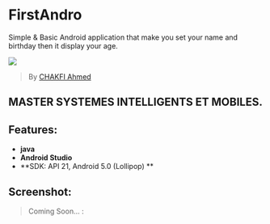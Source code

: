 # FirstAndro
Simple &amp; Basic Android application that make you set your name and birthday then it display your age.

![](https://fpt.usmba.ac.ma/examen/FPT.png)

> By [CHAKFI Ahmed](https://www.linkedin.com/in/chakfi-ahmed/)

## MASTER SYSTEMES INTELLIGENTS ET MOBILES.

## Features:

- **java**
- **Android Studio**
- **SDK: API 21, Android 5.0 (Lollipop) **


## Screenshot:
 > Coming Soon... : 
